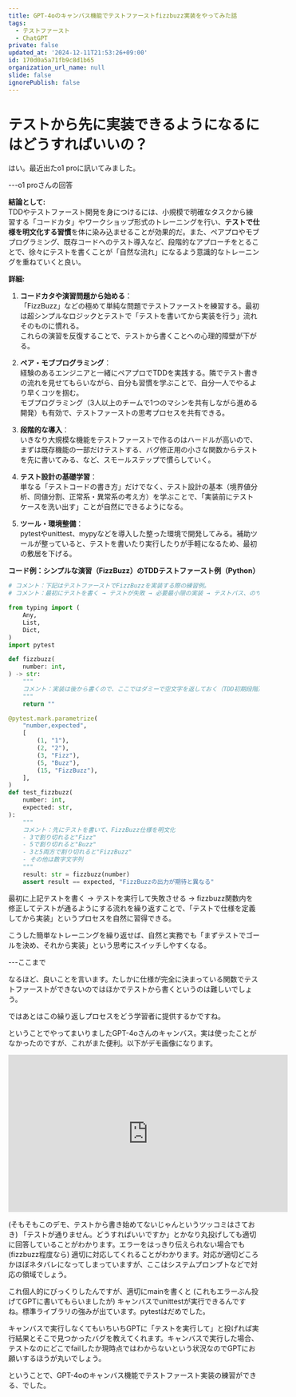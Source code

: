 ```yaml
---
title: GPT-4oのキャンバス機能でテストファーストfizzbuzz実装をやってみた話
tags:
  - テストファースト
  - ChatGPT
private: false
updated_at: '2024-12-11T21:53:26+09:00'
id: 170d0a5a71fb9c8d1b65
organization_url_name: null
slide: false
ignorePublish: false
---
```

# テストから先に実装できるようになるにはどうすればいいの？

はい。最近出たo1 proに訊いてみました。

---o1 proさんの回答

**結論として:**  
TDDやテストファースト開発を身につけるには、小規模で明確なタスクから練習する「コードカタ」やワークショップ形式のトレーニングを行い、**テストで仕様を明文化する習慣**を体に染み込ませることが効果的だ。また、ペアプロやモブプログラミング、既存コードへのテスト導入など、段階的なアプローチをとることで、徐々にテストを書くことが「自然な流れ」になるよう意識的なトレーニングを重ねていくと良い。

**詳細:**  

1. **コードカタや演習問題から始める**：  
   「FizzBuzz」などの極めて単純な問題でテストファーストを練習する。最初は超シンプルなロジックとテストで「テストを書いてから実装を行う」流れそのものに慣れる。  
   これらの演習を反復することで、テストから書くことへの心理的障壁が下がる。

2. **ペア・モブプログラミング**：  
   経験のあるエンジニアと一緒にペアプロでTDDを実践する。隣でテスト書きの流れを見せてもらいながら、自分も習慣を学ぶことで、自分一人でやるより早くコツを掴む。  
   モブプログラミング（3人以上のチームで1つのマシンを共有しながら進める開発）も有効で、テストファーストの思考プロセスを共有できる。

3. **段階的な導入**：  
   いきなり大規模な機能をテストファーストで作るのはハードルが高いので、まずは既存機能の一部だけテストする、バグ修正用の小さな関数からテストを先に書いてみる、など、スモールステップで慣らしていく。

4. **テスト設計の基礎学習**：  
   単なる「テストコードの書き方」だけでなく、テスト設計の基本（境界値分析、同値分割、正常系・異常系の考え方）を学ぶことで、「実装前にテストケースを洗い出す」ことが自然にできるようになる。

5. **ツール・環境整備**：  
   pytestやunittest、mypyなどを導入した整った環境で開発してみる。補助ツールが整っていると、テストを書いたり実行したりが手軽になるため、最初の敷居を下げる。

**コード例：シンプルな演習（FizzBuzz）のTDDテストファースト例（Python）** 

```python
# コメント：下記はテストファーストでFizzBuzzを実装する際の練習例。
# コメント：最初にテストを書く → テストが失敗 → 必要最小限の実装 → テストパス、のサイクル。

from typing import (
    Any,
    List,
    Dict,
)
import pytest

def fizzbuzz(
    number: int,
) -> str:
    """
    コメント：実装は後から書くので、ここではダミーで空文字を返しておく（TDD初期段階）
    """
    return ""

@pytest.mark.parametrize(
    "number,expected",
    [
        (1, "1"),
        (2, "2"),
        (3, "Fizz"),
        (5, "Buzz"),
        (15, "FizzBuzz"),
    ],
)
def test_fizzbuzz(
    number: int,
    expected: str,
):
    """
    コメント：先にテストを書いて、FizzBuzz仕様を明文化
    - 3で割り切れると"Fizz"
    - 5で割り切れると"Buzz"
    - 3と5両方で割り切れると"FizzBuzz"
    - その他は数字文字列
    """
    result: str = fizzbuzz(number)
    assert result == expected, "FizzBuzzの出力が期待と異なる"
```

最初に上記テストを書く → テストを実行して失敗させる → fizzbuzz関数内を修正してテストが通るようにする流れを繰り返すことで、「テストで仕様を定義してから実装」というプロセスを自然に習得できる。

こうした簡単なトレーニングを繰り返せば、自然と実務でも「まずテストでゴールを決め、それから実装」という思考にスイッチしやすくなる。

---ここまで

なるほど、良いことを言います。たしかに仕様が完全に決まっている関数でテストファーストができないのではほかでテストから書くというのは難しいでしょう。

ではあとはこの繰り返しプロセスをどう学習者に提供するかですね。

ということでやってまいりましたGPT-4oさんのキャンバス。実は使ったことがなかったのですが、これがまた便利。以下がデモ画像になります。

<iframe width="560" height="315" src="https://www.youtube.com/embed/eeSXUrk5QvQ?si=zktBOpgSXqSUg70C" title="YouTube video player" frameborder="0" allow="accelerometer; autoplay; clipboard-write; encrypted-media; gyroscope; picture-in-picture; web-share" referrerpolicy="strict-origin-when-cross-origin" allowfullscreen></iframe>

(そもそもこのデモ、テストから書き始めてないじゃんというツッコミはさておき) 「テストが通りません。どうすればいいですか」とかなり丸投げしても適切に回答していることがわかります。エラーをはっきり伝えられない場合でも (fizzbuzz程度なら) 適切に対応してくれることがわかります。対応が適切どころかほぼネタバレになってしまっていますが、ここはシステムプロンプトなどで対応の領域でしょう。

これ個人的にびっくりしたんですが、適切にmainを書くと (これもエラーぶん投げてGPTに書いてもらいましたが) キャンバスでunittestが実行できるんですね。標準ライブラリの強みが出ています。pytestはだめでした。

キャンバスで実行しなくてもいちいちGPTに「テストを実行して」と投げれば実行結果とそこで見つかったバグを教えてくれます。キャンバスで実行した場合、テストなのにどこでfailしたか現時点ではわからないという状況なのでGPTにお願いするほうが丸いでしょう。

ということで、GPT-4oのキャンバス機能でテストファースト実装の練習ができる、でした。
